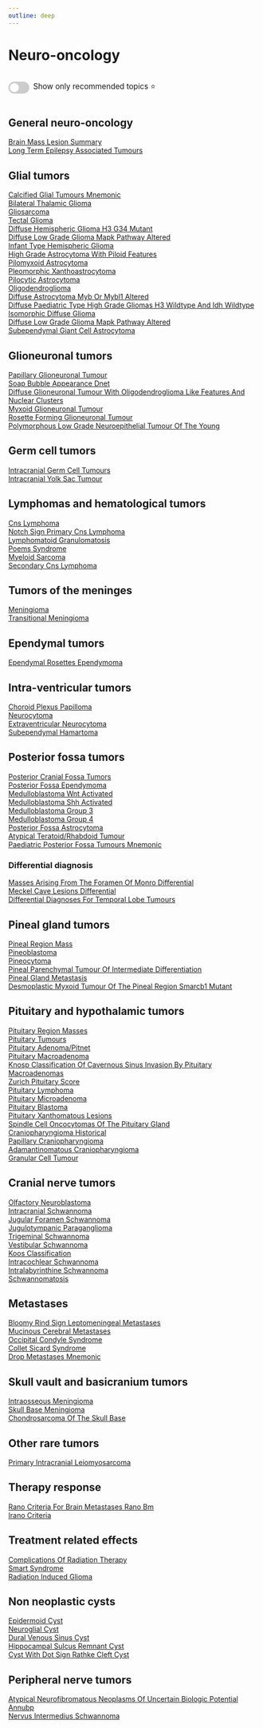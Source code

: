 ```yaml
---
outline: deep
---
```

<style>

.star-link-list {
  list-style-type: none !important;
  padding-left: 0 !important;
  margin-left: 0 !important;
}

.switch-container {
  display: flex;
  align-items: center;
  gap: 0.5rem;
  padding: 1rem 0;
  font-size: 0.95rem;
}

.switch {
  position: relative;
  display: inline-block;
  width: 42px;
  height: 24px;
}

.switch input {
  opacity: 0;
  width: 0;
  height: 0;
}

.slider {
  position: absolute;
  cursor: pointer;
  top: 0; left: 0; right: 0; bottom: 0;
  background-color: #ccc;
  border-radius: 24px;
  transition: 0.4s;
}

.slider:before {
  content: "";
  position: absolute;
  height: 18px;
  width: 18px;
  left: 3px;
  bottom: 3px;
  background-color: white;
  border-radius: 50%;
  transition: 0.4s;
}

input:checked + .slider {
  background-color: #42b983;
}

input:checked + .slider:before {
  transform: translateX(18px);
}

</style>

# Neuro-oncology

<div class="switch-container">
  <label class="switch">
    <input type="checkbox" id="toggle-stars">
    <span class="slider"></span>
  </label>
  <span>Show only recommended topics ⭐</span>
</div>

## General neuro-oncology

[Brain Mass Lesion Summary](https://radiopaedia.org/articles/brain-mass-lesion-summary)  
[Long Term Epilepsy Associated Tumours](https://radiopaedia.org/articles/long-term-epilepsy-associated-tumours-1)  

## Glial tumors

[Calcified Glial Tumours Mnemonic](https://radiopaedia.org/articles/calcified-glial-tumours-mnemonic)  
[Bilateral Thalamic Glioma](https://radiopaedia.org/articles/bilateral-thalamic-glioma)  
[Gliosarcoma](https://radiopaedia.org/articles/gliosarcoma)  
[Tectal Glioma](https://radiopaedia.org/articles/tectal-glioma)  
[Diffuse Hemispheric Glioma H3 G34 Mutant](https://radiopaedia.org/articles/diffuse-hemispheric-glioma-h3-g34-mutant-1)  
[Diffuse Low Grade Glioma Mapk Pathway Altered](https://radiopaedia.org/articles/diffuse-low-grade-glioma-mapk-pathway-altered-1)  
[Infant Type Hemispheric Glioma](https://radiopaedia.org/articles/infant-type-hemispheric-glioma-1)  
[High Grade Astrocytoma With Piloid Features](https://radiopaedia.org/articles/high-grade-astrocytoma-with-piloid-features-1)  
[Pilomyxoid Astrocytoma](https://radiopaedia.org/articles/pilomyxoid-astrocytoma)  
[Pleomorphic Xanthoastrocytoma](https://radiopaedia.org/articles/pleomorphic-xanthoastrocytoma)  
[Pilocytic Astrocytoma](https://radiopaedia.org/articles/pilocytic-astrocytoma)  
[Oligodendroglioma](https://radiopaedia.org/articles/oligodendroglioma)  
[Diffuse Astrocytoma Myb Or Mybl1 Altered](https://radiopaedia.org/articles/diffuse-astrocytoma-myb-or-mybl1-altered-1)  
[Diffuse Paediatric Type High Grade Gliomas H3 Wildtype And Idh Wildtype](https://radiopaedia.org/articles/diffuse-paediatric-type-high-grade-gliomas-h3-wildtype-and-idh-wildtype)  
[Isomorphic Diffuse Glioma](https://radiopaedia.org/articles/isomorphic-diffuse-glioma)  
[Diffuse Low Grade Glioma Mapk Pathway Altered](https://radiopaedia.org/articles/diffuse-low-grade-glioma-mapk-pathway-altered-1)  
[Subependymal Giant Cell Astrocytoma](https://radiopaedia.org/articles/subependymal-giant-cell-astrocytoma)  

## Glioneuronal tumors

[Papillary Glioneuronal Tumour](https://radiopaedia.org/articles/papillary-glioneuronal-tumour)  
[Soap Bubble Appearance Dnet](https://radiopaedia.org/articles/soap-bubble-appearance-dnet)  
[Diffuse Glioneuronal Tumour With Oligodendroglioma Like Features And Nuclear Clusters](https://radiopaedia.org/articles/diffuse-glioneuronal-tumour-with-oligodendroglioma-like-features-and-nuclear-clusters)  
[Myxoid Glioneuronal Tumour](https://radiopaedia.org/articles/myxoid-glioneuronal-tumour)  
[Rosette Forming Glioneuronal Tumour](https://radiopaedia.org/articles/rosette-forming-glioneuronal-tumour-1)  
[Polymorphous Low Grade Neuroepithelial Tumour Of The Young](https://radiopaedia.org/articles/polymorphous-low-grade-neuroepithelial-tumour-of-the-young)  

## Germ cell tumors

[Intracranial Germ Cell Tumours](https://radiopaedia.org/articles/intracranial-germ-cell-tumours)  
[Intracranial Yolk Sac Tumour](https://radiopaedia.org/articles/intracranial-yolk-sac-tumour)  

## Lymphomas and hematological tumors

[Cns Lymphoma](https://radiopaedia.org/articles/cns-lymphoma-1)  
[Notch Sign Primary Cns Lymphoma](https://radiopaedia.org/articles/notch-sign-primary-cns-lymphoma-1)  
[Lymphomatoid Granulomatosis](https://radiopaedia.org/articles/lymphomatoid-granulomatosis)  
[Poems Syndrome](https://radiopaedia.org/articles/poems-syndrome)  
[Myeloid Sarcoma](https://radiopaedia.org/articles/myeloid-sarcoma-1)  
[Secondary Cns Lymphoma](https://radiopaedia.org/articles/secondary-cns-lymphoma)  

## Tumors of the meninges

[Meningioma](https://radiopaedia.org/articles/meningioma)  
[Transitional Meningioma](https://radiopaedia.org/articles/transitional-meningioma)  

## Ependymal tumors

[Ependymal Rosettes Ependymoma](https://radiopaedia.org/articles/ependymal-rosettes-ependymoma)  

## Intra-ventricular tumors

[Choroid Plexus Papilloma](https://radiopaedia.org/articles/choroid-plexus-papilloma-1)  
[Neurocytoma](https://radiopaedia.org/articles/neurocytoma)  
[Extraventricular Neurocytoma](https://radiopaedia.org/articles/extraventricular-neurocytoma-1)  
[Subependymal Hamartoma](https://radiopaedia.org/articles/subependymal-hamartoma)  

## Posterior fossa tumors

[Posterior Cranial Fossa Tumors](https://radiopaedia.org/articles/posterior-cranial-fossa-tumors)  
[Posterior Fossa Ependymoma](https://radiopaedia.org/articles/posterior-fossa-ependymoma)  
[Medulloblastoma Wnt Activated](https://radiopaedia.org/articles/medulloblastoma-wnt-activated)  
[Medulloblastoma Shh Activated](https://radiopaedia.org/articles/medulloblastoma-shh-activated)  
[Medulloblastoma Group 3](https://radiopaedia.org/articles/medulloblastoma-group-3-3)  
[Medulloblastoma Group 4](https://radiopaedia.org/articles/medulloblastoma-group-4-3)  
[Posterior Fossa Astrocytoma](https://radiopaedia.org/articles/posterior-fossa-astrocytoma)  
[Atypical Teratoid/Rhabdoid Tumour](https://radiopaedia.org/articles/atypical-teratoidrhabdoid-tumour)  
[Paediatric Posterior Fossa Tumours Mnemonic](https://radiopaedia.org/articles/paediatric-posterior-fossa-tumours-mnemonic)  

### Differential diagnosis

[Masses Arising From The Foramen Of Monro Differential](https://radiopaedia.org/articles/masses-arising-from-the-foramen-of-monro-differential)  
[Meckel Cave Lesions Differential](https://radiopaedia.org/articles/meckel-cave-lesions-differential)  
[Differential Diagnoses For Temporal Lobe Tumours](https://radiopaedia.org/articles/differential-diagnoses-for-temporal-lobe-tumours)  

## Pineal gland tumors

[Pineal Region Mass](https://radiopaedia.org/articles/pineal-region-mass)  
[Pineoblastoma](https://radiopaedia.org/articles/pineoblastoma)  
[Pineocytoma](https://radiopaedia.org/articles/pineocytoma)  
[Pineal Parenchymal Tumour Of Intermediate Differentiation](https://radiopaedia.org/articles/pineal-parenchymal-tumour-of-intermediate-differentiation)  
[Pineal Gland Metastasis](https://radiopaedia.org/articles/pineal-gland-metastasis-1)  
[Desmoplastic Myxoid Tumour Of The Pineal Region Smarcb1 Mutant](https://radiopaedia.org/articles/desmoplastic-myxoid-tumour-of-the-pineal-region-smarcb1-mutant-1)  

## Pituitary and hypothalamic tumors

[Pituitary Region Masses](https://radiopaedia.org/articles/pituitary-region-masses)  
[Pituitary Tumours](https://radiopaedia.org/articles/pituitary-tumours)  
[Pituitary Adenoma/Pitnet](https://radiopaedia.org/articles/pituitary-adenomapitnet)  
[Pituitary Macroadenoma](https://radiopaedia.org/articles/pituitary-macroadenoma-1)  
[Knosp Classification Of Cavernous Sinus Invasion By Pituitary Macroadenomas](https://radiopaedia.org/articles/knosp-classification-of-cavernous-sinus-invasion-by-pituitary-macroadenomas)  
[Zurich Pituitary Score](https://radiopaedia.org/articles/zurich-pituitary-score)  
[Pituitary Lymphoma](https://radiopaedia.org/articles/pituitary-lymphoma)  
[Pituitary Microadenoma](https://radiopaedia.org/articles/pituitary-microadenoma)  
[Pituitary Blastoma](https://radiopaedia.org/articles/pituitary-blastoma)  
[Pituitary Xanthomatous Lesions](https://radiopaedia.org/articles/pituitary-xanthomatous-lesions)  
[Spindle Cell Oncocytomas Of The Pituitary Gland](https://radiopaedia.org/articles/spindle-cell-oncocytomas-of-the-pituitary-gland)  
[Craniopharyngioma Historical](https://radiopaedia.org/articles/craniopharyngioma-historical)  
[Papillary Craniopharyngioma](https://radiopaedia.org/articles/papillary-craniopharyngioma)  
[Adamantinomatous Craniopharyngioma](https://radiopaedia.org/articles/adamantinomatous-craniopharyngioma)  
[Granular Cell Tumour](https://radiopaedia.org/articles/granular-cell-tumour)  

## Cranial nerve tumors

[Olfactory Neuroblastoma](https://radiopaedia.org/articles/olfactory-neuroblastoma)  
[Intracranial Schwannoma](https://radiopaedia.org/articles/intracranial-schwannoma)  
[Jugular Foramen Schwannoma](https://radiopaedia.org/articles/jugular-foramen-schwannoma)  
[Jugulotympanic Paraganglioma](https://radiopaedia.org/articles/jugulotympanic-paraganglioma-1)  
[Trigeminal Schwannoma](https://radiopaedia.org/articles/trigeminal-schwannoma)  
[Vestibular Schwannoma](https://radiopaedia.org/articles/vestibular-schwannoma)  
[Koos Classification](https://radiopaedia.org/articles/koos-classification-1)  
[Intracochlear Schwannoma](https://radiopaedia.org/articles/intracochlear-schwannoma)  
[Intralabyrinthine Schwannoma](https://radiopaedia.org/articles/intralabyrinthine-schwannoma)  
[Schwannomatosis](https://radiopaedia.org/articles/schwannomatosis)  

## Metastases

[Bloomy Rind Sign Leptomeningeal Metastases](https://radiopaedia.org/articles/bloomy-rind-sign-leptomeningeal-metastases)  
[Mucinous Cerebral Metastases](https://radiopaedia.org/articles/mucinous-cerebral-metastases)  
[Occipital Condyle Syndrome](https://radiopaedia.org/articles/occipital-condyle-syndrome)  
[Collet Sicard Syndrome](https://radiopaedia.org/articles/collet-sicard-syndrome)  
[Drop Metastases Mnemonic](https://radiopaedia.org/articles/drop-metastases-mnemonic)  

## Skull vault and basicranium tumors

[Intraosseous Meningioma](https://radiopaedia.org/articles/intraosseous-meningioma)  
[Skull Base Meningioma](https://radiopaedia.org/articles/skull-base-meningioma)  
[Chondrosarcoma Of The Skull Base](https://radiopaedia.org/articles/chondrosarcoma-of-the-skull-base)  

## Other rare tumors

[Primary Intracranial Leiomyosarcoma](https://radiopaedia.org/articles/primary-intracranial-leiomyosarcoma)  

## Therapy response

[Rano Criteria For Brain Metastases Rano Bm](https://radiopaedia.org/articles/rano-criteria-for-brain-metastases-rano-bm)  
[Irano Criteria](https://radiopaedia.org/articles/irano-criteria)  

## Treatment related effects

[Complications Of Radiation Therapy](https://radiopaedia.org/articles/complications-of-radiation-therapy)  
[Smart Syndrome](https://radiopaedia.org/articles/smart-syndrome)  
[Radiation Induced Glioma](https://radiopaedia.org/articles/radiation-induced-glioma)  

## Non neoplastic cysts

[Epidermoid Cyst](https://radiopaedia.org/articles/epidermoid-cyst)  
[Neuroglial Cyst](https://radiopaedia.org/articles/neuroglial-cyst-3)  
[Dural Venous Sinus Cyst](https://radiopaedia.org/articles/dural-venous-sinus-cyst)  
[Hippocampal Sulcus Remnant Cyst](https://radiopaedia.org/articles/hippocampal-sulcus-remnant-cyst)  
[Cyst With Dot Sign Rathke Cleft Cyst](https://radiopaedia.org/articles/cyst-with-dot-sign-rathke-cleft-cyst)  

## Peripheral nerve tumors

[Atypical Neurofibromatous Neoplasms Of Uncertain Biologic Potential Annubp](https://radiopaedia.org/articles/atypical-neurofibromatous-neoplasms-of-uncertain-biologic-potential-annubp)  
[Nervus Intermedius Schwannoma](https://radiopaedia.org/articles/nervus-intermedius-schwannoma)  
